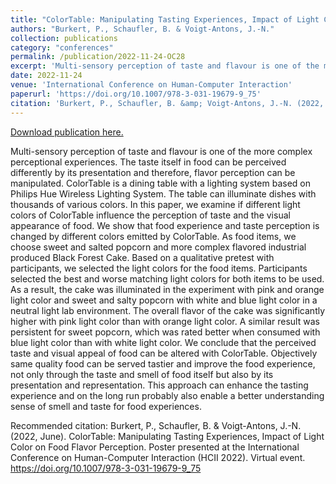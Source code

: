 ```yaml
---
title: "ColorTable: Manipulating Tasting Experiences, Impact of Light Color on Food Flavor Perception"
authors: "Burkert, P., Schaufler, B. & Voigt-Antons, J.-N."
collection: publications
category: "conferences"
permalink: /publication/2022-11-24-OC28
excerpt: 'Multi-sensory perception of taste and flavour is one of the more complex perceptional experiences. The taste itself in food can be perceived differently by its presentation and therefore, flavor perception can be manipulated. ColorTable is a dining table with a lighting system based on Philips Hue Wireless Lighting System. The table can illuminate dishes with thousands of various colors. In this paper, we examine if different light colors of ColorTable influence the perception of taste and the visual appearance of food. We show that food experience and taste perception is changed by different colors emitted by ColorTable. As food items, we choose sweet and salted popcorn and more complex flavored industrial produced Black Forest Cake. Based on a qualitative pretest with participants, we selected the light colors for the food items. Participants selected the best and worse matching light colors for both items to be used. As a result, the cake was illuminated in the experiment with pink and orange light color and sweet and salty popcorn with white and blue light color in a neutral light lab environment. The overall flavor of the cake was significantly higher with pink light color than with orange light color. A similar result was persistent for sweet popcorn, which was rated better when consumed with blue light color than with white light color. We conclude that the perceived taste and visual appeal of food can be altered with ColorTable. Objectively same quality food can be served tastier and improve the food experience, not only through the taste and smell of food itself but also by its presentation and representation. This approach can enhance the tasting experience and on the long run probably also enable a better understanding sense of smell and taste for food experiences.'
date: 2022-11-24
venue: 'International Conference on Human-Computer Interaction'
paperurl: 'https://doi.org/10.1007/978-3-031-19679-9_75'
citation: 'Burkert, P., Schaufler, B. &amp; Voigt-Antons, J.-N. (2022, June). ColorTable: Manipulating Tasting Experiences, Impact of Light Color on Food Flavor Perception. Poster presented at the International Conference on Human-Computer Interaction (HCII 2022). Virtual event. https://doi.org/10.1007/978-3-031-19679-9_75'
---
```


<a href='https://doi.org/10.1007/978-3-031-19679-9_75'>Download publication here.</a>

Multi-sensory perception of taste and flavour is one of the more complex perceptional experiences. The taste itself in food can be perceived differently by its presentation and therefore, flavor perception can be manipulated. ColorTable is a dining table with a lighting system based on Philips Hue Wireless Lighting System. The table can illuminate dishes with thousands of various colors. In this paper, we examine if different light colors of ColorTable influence the perception of taste and the visual appearance of food. We show that food experience and taste perception is changed by different colors emitted by ColorTable. As food items, we choose sweet and salted popcorn and more complex flavored industrial produced Black Forest Cake. Based on a qualitative pretest with participants, we selected the light colors for the food items. Participants selected the best and worse matching light colors for both items to be used. As a result, the cake was illuminated in the experiment with pink and orange light color and sweet and salty popcorn with white and blue light color in a neutral light lab environment. The overall flavor of the cake was significantly higher with pink light color than with orange light color. A similar result was persistent for sweet popcorn, which was rated better when consumed with blue light color than with white light color. We conclude that the perceived taste and visual appeal of food can be altered with ColorTable. Objectively same quality food can be served tastier and improve the food experience, not only through the taste and smell of food itself but also by its presentation and representation. This approach can enhance the tasting experience and on the long run probably also enable a better understanding sense of smell and taste for food experiences.

Recommended citation: Burkert, P., Schaufler, B. & Voigt-Antons, J.-N. (2022, June). ColorTable: Manipulating Tasting Experiences, Impact of Light Color on Food Flavor Perception. Poster presented at the International Conference on Human-Computer Interaction (HCII 2022). Virtual event. https://doi.org/10.1007/978-3-031-19679-9_75